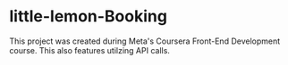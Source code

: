 # little-lemon-Booking
This project was created during Meta's Coursera Front-End Development course. This also features utilzing API calls.
